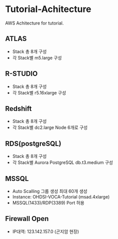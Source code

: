 Tutorial-Achitecture
============

AWS Achitecture for tutorial.

## ATLAS

- Stack 총 8개 구성
- 각 Stack별 m5.large 구성

## R-STUDIO

- Stack 총 8개 구성
- 각 Stack별 r5.16xlarge 구성

## Redshift

- Stack 총 8개 구성
- 각 Stack별 dc2.large Node 6개로 구성

## RDS(postgreSQL)

- Stack 총 8개 구성
- 각 Stack별 Aurora PostgreSQL db.t3.medium 구성

## MSSQL

- Auto Scalling 그룹 생성 최대 60개 생성
- Instance: OHDSI-VOCA-Tutorial (msad.4xlarge)
- MSSQL(1433)/RDP(3389) Port 허용

## Firewall Open

- IP대역: 123.142.157.0 (곤지암 현장)